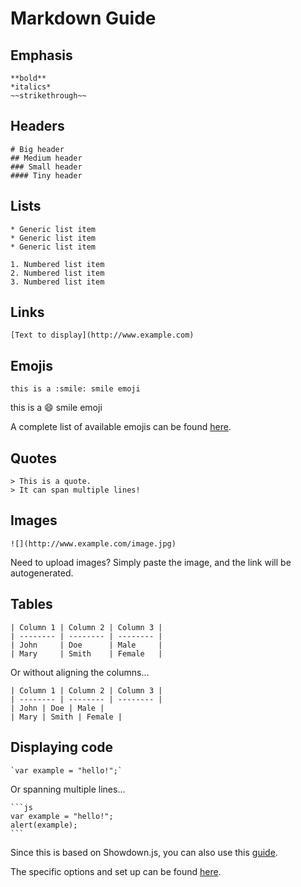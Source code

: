 # Markdown Guide

## Emphasis

    **bold**
    *italics*
    ~~strikethrough~~

## Headers

    # Big header
    ## Medium header
    ### Small header
    #### Tiny header

## Lists

    * Generic list item
    * Generic list item
    * Generic list item

    1. Numbered list item
    2. Numbered list item
    3. Numbered list item

## Links

    [Text to display](http://www.example.com)

## Emojis

    this is a :smile: smile emoji

this is a :smile: smile emoji

A complete list of available emojis can be found [here](https://github.com/showdownjs/showdown/wiki/emojis).

## Quotes

    > This is a quote.
    > It can span multiple lines!

## Images

    ![](http://www.example.com/image.jpg)

Need to upload images? Simply paste the image, and the link will be autogenerated.

## Tables

    | Column 1 | Column 2 | Column 3 |
    | -------- | -------- | -------- |
    | John     | Doe      | Male     |
    | Mary     | Smith    | Female   |

Or without aligning the columns...

    | Column 1 | Column 2 | Column 3 |
    | -------- | -------- | -------- |
    | John | Doe | Male |
    | Mary | Smith | Female |

## Displaying code

    `var example = "hello!";`

Or spanning multiple lines...

    ```js
    var example = "hello!";
    alert(example);
    ```

Since this is based on Showdown.js, you can also use this [guide](https://github.com/showdownjs/showdown/wiki/Showdown's-Markdown-syntax).

The specific options and set up can be found [here](https://github.com/patarapolw/aloud/tree/master/assets/make-html.js).
